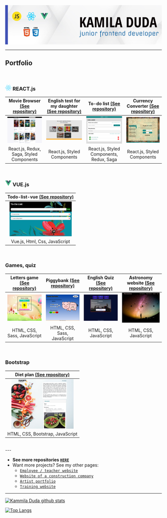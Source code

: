 <img src="https://github.com/kamila-duda/kamila-duda/blob/master/kduda.png?raw=true" alt="banner that says Kamila Duda">

---

## Portfolio

<br>

### <img width="20" src="https://raw.githubusercontent.com/kamila-duda/kamila-duda/08f459b4f27291b9bb83ac356d28bbecadac101d/ikony/react.svg"> REACT.js


| Movie Browser <a href="https://github.com/kamila-duda/movies-browser" target="_blank">(See repository)</a>      | English test for my daughter <a href="https://github.com/kamila-duda/angielski" target="_blank">(See repository)</a> | To-do list <a href="https://github.com/kamila-duda/movies-browser" target="_blank">(See repository)</a>     | Currency Converter <a href="https://github.com/kamila-duda/currency-converter-react/" target="_blank">(See repository)</a>     |
| :---:        |    :----:   |          :---: |:---: |
| <a href="https://kamila-duda.github.io/movies-browser/" target="_blank"><img width="200px" src="https://github.com/kamila-duda/kamila-duda/blob/master/movies.PNG?raw=true"></a>      | <a href="https://kamila-duda.github.io/angielski/#/" target="_blank"><img width="200" src="https://github.com/kamila-duda/kamila-duda/blob/master/angArianka.PNG?raw=true"></a>      | <a href="https://kamila-duda.github.io/todo-list-react-redux/" target="_blank"><img width="200" src="https://github.com/kamila-duda/kamila-duda/blob/master/todo.PNG?raw=true"></a>  |<a href="https://kamila-duda.github.io/currency-converter-react/" target="_blank"><img width="200" src="https://github.com/kamila-duda/kamila-duda/blob/master/cantor.PNG?raw=true"></a> |
| React.js, Redux, Saga, Styled Components   | React.js, Styled Components        | React.js, Styled Components, Redux, Saga      | React.js, Styled Components   | 

<br>

### <img src="https://github.com/kamila-duda/kamila-duda/blob/master/ikony/vue.png?raw=true" width="20px"> VUE.js

| Todo-list-vue <a href="https://github.com/kamila-duda/todo-list-vue" target="_blank">(See repository)</a> | 
| :---: |
| <a href="https://kamila-duda.github.io/todo-list-vue/" target="_blank"><img width="200" src="https://github.com/kamila-duda/todo-list-vue/blob/main/src/assets/screen.PNG?raw=true"></a> |
| Vue.js, Html, Css, JavaScript |

<br>

### Games, quiz 
| Letters game <a href="https://github.com/kamila-duda/letters_game" target="_blank">(See repository)</a> | Piggybank <a href="https://github.com/kamila-duda/coins" target="_blank">(See repository)</a> | English Quiz <a href="https://github.com/kamila-duda/angielski_quiz" target="_blank">(See repository)</a> | Astronomy website <a href="https://github.com/kamila-duda/astronomia" target="_blank">(See repository)</a> |
| :---: | :---: | :---: | :---: |
| <a href="https://kamila-duda.github.io/letters_game/" target="_blank"><img width="200" src="https://github.com/kamila-duda/kamila-duda/blob/master/letterts.PNG?raw=true"></a> | <a href="https://kamila-duda.github.io/coins/" target="_blank"><img width="200" src="https://github.com/kamila-duda/kamila-duda/blob/master/money.PNG?raw=true"></a> | <a href="https://kamila-duda.github.io/angielski_quiz/" target="_blank"><img width="200" src="https://github.com/kamila-duda/kamila-duda/blob/master/ang.PNG?raw=true"></a> | <a href="https://kamila-duda.github.io/astronomia/" target="_blank"><img width="200" src="https://github.com/kamila-duda/kamila-duda/blob/master/astronomy.PNG?raw=true"></a> |
| HTML, CSS, Sass, JavaScript | HTML, CSS, Sass, JavaScript | HTML, CSS, JavaScript | HTML, CSS, JavaScript |

<br>

### Bootstrap
| Diet plan <a href="https://github.com/kamila-duda/dieta" target="_blank">(See repository)</a> |
| :---: |
| <a href="https://kamila-duda.github.io/dieta/" target="_blank"><img width="200" src="https://github.com/kamila-duda/kamila-duda/blob/master/diet.PNG?raw=true"></a> |
| HTML, CSS, Bootstrap, JavaScript |

<br>
---

- **See more repositories <a href="https://github.com/kamila-duda?tab=repositories" target="_blank">`HERE`</a>**
- Want more projects? See my other pages:
  - <a href="http://www.iisi.pcz.pl/~pduda/index.php" target="_blank">`Employee / teacher website`</a>
  - <a href="http://budowlana.atwebpages.com/" target="_blank">`Website of a construction company`</a>
  - <a href="http://mariusznawrot.myartsonline.com/" target="_blank">`Artist portfolio`</a>
  - <a href="https://codepen.io/Kamila_Duda/full/XWmXOoa" target="_blank">`Training website`</a>

---

[![Kammila Duda github stats](https://github-readme-stats.vercel.app/api?username=kamila-duda&show_icons=true&theme=radical)](https://github.com/kamila-duda/github-readme-stats)

[![Top Langs](https://github-readme-stats.vercel.app/api/top-langs/?username=kamila-duda&langs_count=8)](https://github.com/kamila-duda/github-readme-stats)
